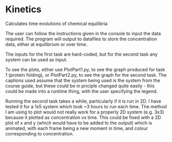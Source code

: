 # Kinetics
Calculates time evolutions of chemical equilibria

The user can follow the instructions given in the console to input the data required.
The program will output to datafiles to store the concentration data, either at equilibrium or over time.

The inputs for the first task are hard-coded, but for the second task any system can be used as input.

To see the plots, either use PlotPart1.py, to see the graph produced for task 1 (protein folding), or
PlotPart2.py, to see the graph for the second task. The captions used assume that the system being used
is the system from the course guide, but these could be in priciple changed quite easily - this could be made into
a runtime thing, with the user specifying the legend.

Running the second task takes a while, particularly if it is run in 2D. I have tested it for a 1x5 system which took
~3 hours to run each time. The method I am using to plot would not really work for a properly 2D system (e.g. 3x3)
because it plotted as concentration vs time. This could be fixed with a 2D plot of x and y (which would have to be
added to the output) which is animated, with each frame being a new moment in time, and colour corresponding to
concentration.
